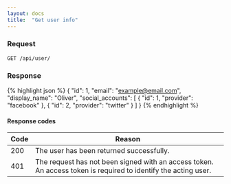 ```yaml
---
layout: docs
title:  "Get user info"
---
```


### Request

``````
GET /api/user/
``````

### Response

{% highlight json %}
{
  "id": 1,
  "email": "example@email.com",
  "display_name": "Oliver",
  "social_accounts": [
    {
      "id": 1,
      "provider": "facebook"
    },
    {
      "id": 2,
      "provider": "twitter"
  	}
	]
}
{% endhighlight %}

#### Response codes

Code  |  Reason
------|-----------------------------------------
 200  | The user has been returned successfully.
 401  | The request has not been signed with an access token. An access token is required to identify the acting user.
